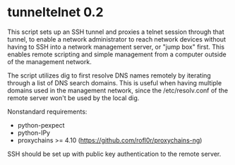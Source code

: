 tunneltelnet 0.2
================

This script sets up an SSH tunnel and proxies a telnet session through that tunnel,
to enable a network administrator to reach network devices without having to SSH
into a network management server, or "jump box" first. This enables remote scripting
and simple management from a computer outside of the management network.

The script utilizes dig to first resolve DNS names remotely by iterating through a
list of DNS search domains. This is useful when having multiple domains used in the
management network, since the /etc/resolv.conf of the remote server won't be used
by the local dig.

Nonstandard requirements:
- python-pexpect
- python-IPy
- proxychains >= 4.10 (https://github.com/rofl0r/proxychains-ng)

SSH should be set up with public key authentication to the remote server.
